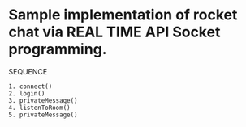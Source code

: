 # Sample implementation of rocket chat via REAL TIME API  Socket programming.

SEQUENCE

    1. connect()
    2. login()
    3. privateMessage()
    4. listenToRoom()
    5. privateMessage()
    
  
